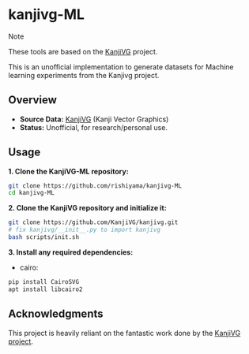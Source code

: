 # kanjivg-ML
> [!NOTE]
> These tools are based on the [KanjiVG](https://github.com/KanjiVG/kanjivg) project.

This is an unofficial implementation to generate datasets for Machine learning experiments from the Kanjivg project.


## Overview

- **Source Data:** [KanjiVG](https://github.com/KanjiVG/kanjivg) (Kanji Vector Graphics)
- **Status:** Unofficial, for research/personal use.


## Usage
**1. Clone the KanjiVG-ML repository:**
```bash
git clone https://github.com/rishiyama/kanjivg-ML
cd kanjivg-ML
```

**2. Clone the KanjiVG repository and initialize it:**
```bash
git clone https://github.com/KanjiVG/kanjivg.git
# fix kanjivg/__init__.py to import kanjivg
bash scripts/init.sh 
```

**3. Install any required dependencies:**
- cairo:
```bash
pip install CairoSVG 
apt install libcairo2
```


<!--
## Prerequisites

- Python 3.x
- A local clone of the [KanjiVG repository](https://github.com/KanjiVG/kanjivg).

## Quick Start

1.  **Clone this repository:**
    ```bash
    git clone https://github.com/rishiyama/kanjivg-ML.git
    cd kanjivg-ML
    ```

2.  **Clone the KanjiVG repository:**
    ```bash
    git clone https://github.com/KanjiVG/kanjivg.git
    cd kanjivg
    pip install -e .
    ```
 
3.  **Install dependencies:**
    ```bash
    # # pip install -r requirements.txt
    ```

4.  **Run the script:**
    ```bash
    # python generate_dataset.py --kanjivg_path ./kanjivg --output_path ./kanji_dataset.csv
    ``` -->


## Acknowledgments

This project is heavily reliant on the fantastic work done by the [KanjiVG project](https://github.com/KanjiVG/kanjivg).  